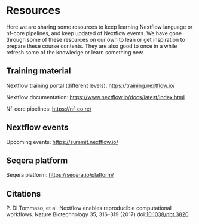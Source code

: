 # Resources

Here we are sharing some resources to keep learning Nextflow language or nf-core pipelines, and keep updated of Nextflow events. We have gone through some of these resources on our own to lean or get inspiration to prepare these course contents. They are also good to once in a while refresh some of the knowledge or learn something new.

## Training material

Nextflow training portal (different levels): <https://training.nextflow.io/>

Nextflow documentation: <https://www.nextflow.io/docs/latest/index.html>

Nf-core pipelines: <https://nf-co.re/>

## Nextflow events

Upcoming events: <https://summit.nextflow.io/>

## Seqera platform

Seqera platform: <https://seqera.io/platform/>

## Citations

P. Di Tommaso, et al. Nextflow enables reproducible computational workflows. Nature Biotechnology 35, 316–319 (2017) doi:[10.1038/nbt.3820](https://www.nature.com/articles/nbt.3820)
